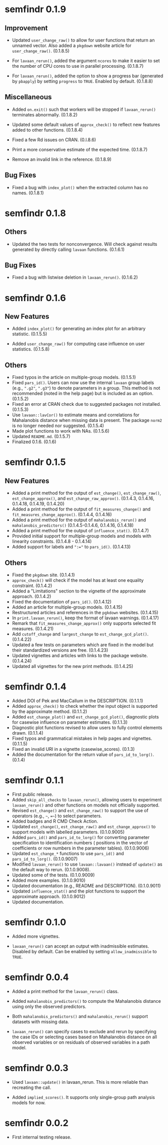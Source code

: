# semfindr 0.1.9

## Improvement

- Updated `user_change_raw()` to allow
  for user functions that return an
  unnamed vector. Also added a `pkgdown`
  website article for `user_change_raw()`.
  (0.1.8.5)

- For `lavaan_rerun()`, added the argument
  `ncores` to make it easier to set
  the number of CPU cores to use in
  parallel processing. (0.1.8.7)

- For `lavaan_rerun()`, added the option
  to show a progress bar (generated by
  `pbapply`) by setting `progress` to
  `TRUE`. Enabled by default. (0.1.8.8)

## Miscellaneous

- Added `on.exit()` such that workers
  will be stopped if `lavaan_rerun()`
  terminates abnormally.
  (0.1.8.2)

- Updated some default values of
  `approx_check()` to reflect new
  features added to other functions.
  (0.1.8.4)

- Fixed a few Rd issues on CRAN.
  (0.l.8.6)

- Print a more conservative estimate
  of the expected time. (0.1.8.7)

- Remove an invalid link in the reference.
  (0.1.8.9)

## Bug Fixes

- Fixed a bug with `index_plot()` when
  the extracted column has no names.
  (0.1.8.1)

# semfindr 0.1.8

## Others

- Updated the two tests for nonconvergence.
  Will check against results generated
  by directly calling `lavaan` functions.
  (0.1.6.1)

## Bug Fixes

- Fixed a bug with listwise deletion
  in `lavaan_rerun()`. (0.1.6.2)

# semfindr 0.1.6

## New Features

- Added `index_plot()` for generating
  an index plot for an arbitrary
  statistic. (0.1.5.5)

- Added `user_change_raw()` for
  computing case influence on user
  statistics. (0.1.5.8)

## Others

- Fixed typos in the article on
  multiple-group models. (0.1.5.1)
- Fixed `pars_id()`. Users can now use
  the internal `lavaan` group labels
  (e.g., `".g2"`, `".g3"`) to denote
  parameters in a group. This method
  is not recommended (noted in the
  help page) but is included as an
  option. (0.1.5.2)
- Fixed an error at CRAN check due to
  suggested packages not installed. (0.1.5.3)
- Use `lavaan::lavCor()` to estimate
  means and correlations for Mahalanobis
  distance when missing data is present.
  The package `norm2` is no longer
  needed nor suggested. (0.1.5.4)
- Made plot functions to work with NAs.
  (0.1.5.6)
- Updated `README.md`. (0.1.5.7)
- Finalized 0.1.6. (0.1.6)

# semfindr 0.1.5

## New Features

- Added a print method for the output of `est_change()`,
  `est_change_raw()`, `est_change_approx()`, and
  `est_change_raw_approx()`. (0.1.4.3, 0.1.4.16, 0.1.4.18,
  0.1.4.19, 0.1.4.20)
- Added a print method for the output of `fit_measures_change()`
  and `fit_measures_change_approx()`. (0.1.4.4, 0.1.4.16)
- Added a print method for the output of `mahalanobis_rerun()`
  and `mahalanobis_predictors()` (0.1.4.5-0.1.4.6, 0.1.4.16, 0.1.4.18)
- Added a print method for the output of `influence_stat()`.
  (0.1.4.7)
- Provided initial support for multiple-group models
  and models with linearity constraints. (0.1.4.8 - 0.1.4.14)
- Added support for labels and `":="` to `pars_id()`. (0.1.4.13)

## Others

- Fixed the `pkgdown` site. (0.1.4.1)
- `approx_check()` will check if the model has at least one
  equality constraint. (0.1.4.2)
- Added a "Limitations" section to the vignette of the
  approximate approach. (0.1.4.2)
- Fixed the documentation of `pars_id()`. (0.1.4.12)
- Added an article for multiple-group models. (0.1.4.15)
- Restructured articles and references in the `pgkdown`
  websites. (0.1.4.15)
- In `print.lavaan_rerun()`, keep the format of lavaan
  warnings. (0.1.4.17)
- Remark that `fit_measures_change_approx()` only supports
  selected fit measures. (0.1.4.21)
- Add `cutoff_change` and `largest_change` to
  `est_change_gcd_plot()`. (0.1.4.22)
- Updated a few tests on parameters which are fixed in
  the model but their standardized versions are free.
  (0.1.4.23)
- Updated vignettes and articles with links to the
  package website. (0.1.4.24)
- Updated all vignettes for the new print methods. (0.1.4.25)

# semfindr 0.1.4

- Added DOI of Pek and MacCallum in the DESCRIPTION. (0.1.1.1)
- Added `approx_check()` to check whether the input object
  is supported by the approximate method. (0.1.1.2)
- Added `est_change_plot()` and `est_change_gcd_plot()`,
  diagnostic plots for casewise influence on
  parameter estimates. (0.1.1.3)
- Diagnostic plot functions revised to allow users to
  fully control elements drawn. (0.1.1.4)
- Fixed typos and grammatical mistakes in help pages and
  vignettes. (0.1.1.5)
- Fixed an invalid URI in a vignette (casewise_scores). (0.1.3)
- Added the documentation for the return value of `pars_id_to_lorg()`. (0.1.4)

# semfindr 0.1.1

- First public release.
- Added `skip_all_checks` to `lavaan_rerun()`, allowing users
  to experiment `lavaan_rerun()` and other functions on
  models not officially supported.
- Revised `est_change()` and `est_change_raw()` to support
  the use of operators (e.g., `~`, `=~`) to select parameters.
- Added badges and R CMD Check Action.
- Updated `est_change()`, `est_change_raw()` and
  `est_change_approx()` to support models with labelled
  parameters. (0.1.0.9005)
- Added `pars_id()` and `pars_id_to_lorg()` for converting
  parameter specification to identification numbers (
  positions in the vector of coefficients or row numbers
  in the parameter tables). (0.1.0.9006)
- Updated `est_change_*` functions to use `pars_id()`
  and `pars_id_to_lorg()`. (0.1.0.9007)
- Modified `lavaan_rerun()` to use `lavaan::lavaan()`
  instead of `update()` as the default way to rerun. (0.1.0.9008).
- Updated some of the tests. (0.1.0.9009)
- Added more examples. (0.1.0.9010)
- Updated documentation (e.g., README and DESCRIPTION). (0.1.0.9011)
- Updated `influence_stat()` and the plot functions to support
  the approximate approach. (0.1.0.9012)
- Updated documentation.

# semfindr 0.1.0

- Added more vignettes.

- `lavaan_rerun()` can accept an output with inadmissible
  estimates. Disabled by default. Can be enabled by
  setting `allow_inadmissible` to `TRUE`.

# semfindr 0.0.4

- Added a print method for the `lavaan_rerun()` class.

- Added `mahalanobis_predictors()` to compute the
Mahalanobis distance using only the observed predictors.

- Both `mahalanobis_predictors()` and
 `mahalanobis_rerun()` support datasets with missing data.

- `lavaan_rerun()` can specify cases to
exclude and rerun by specifying the case IDs or
selecting cases based on Mahalanobis distance on
all observed variables or on residuals of observed
variables in a path model.

# semfindr 0.0.3

- Used `lavaan::update()` in lavaan_rerun. This is more
  reliable than recreating the call.

- Added `implied_scores()`. It supports only single-group
  path analysis models for now.

# semfindr 0.0.2

- First internal testing release.
